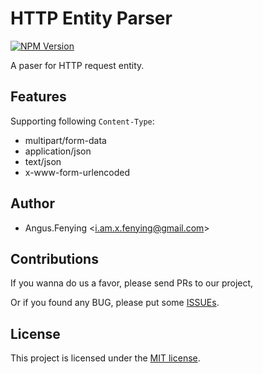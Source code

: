 # HTTP Entity Parser

[![NPM Version](https://badge.fury.io/js/http-entity-parser.svg)](https://www.npmjs.com/package/http-entity-parser)

A paser for HTTP request entity.

## Features

Supporting following `Content-Type`:

- multipart/form-data
- application/json
- text/json
- x-www-form-urlencoded

## Author

- Angus.Fenying <[i.am.x.fenying@gmail.com](mailto:i.am.x.fenying@gmail.com)>

## Contributions

If you wanna do us a favor, please send PRs to our project, 

Or if you found any BUG, please put some
[ISSUEs](https://github.com/fenying/http-entity-parser/issues).

## License

This project is licensed under the 
[MIT license](https://github.com/fenying/http-entity-parser/blob/master/LICENSE).
